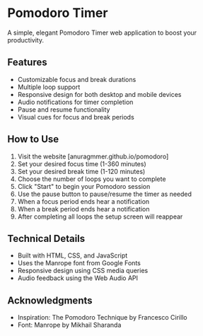 # Pomodoro Timer

A simple, elegant Pomodoro Timer web application to boost your productivity.

## Features

- Customizable focus and break durations
- Multiple loop support
- Responsive design for both desktop and mobile devices
- Audio notifications for timer completion
- Pause and resume functionality
- Visual cues for focus and break periods

## How to Use

1. Visit the website [anuragmmer.github.io/pomodoro]
2. Set your desired focus time (1-360 minutes)
3. Set your desired break time (1-120 minutes)
4. Choose the number of loops you want to complete
5. Click "Start" to begin your Pomodoro session
6. Use the pause button to pause/resume the timer as needed
7. When a focus period ends hear a notification
8. When a break period ends hear a notification
9. After completing all loops the setup screen will reappear

## Technical Details

- Built with HTML, CSS, and JavaScript
- Uses the Manrope font from Google Fonts
- Responsive design using CSS media queries
- Audio feedback using the Web Audio API

## Acknowledgments

- Inspiration: The Pomodoro Technique by Francesco Cirillo
- Font: Manrope by Mikhail Sharanda

